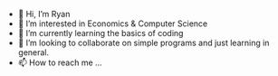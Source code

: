 - 👋 Hi, I’m Ryan
- 👀 I’m interested in Economics & Computer Science
- 🌱 I’m currently learning the basics of coding 
- 💞️ I’m looking to collaborate on simple programs and just learning in general.
- 📫 How to reach me ...

